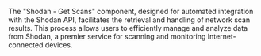The "Shodan - Get Scans" component, designed for automated integration with the Shodan API, facilitates the retrieval and handling of network scan results. This process allows users to efficiently manage and analyze data from Shodan, a premier service for scanning and monitoring Internet-connected devices.
